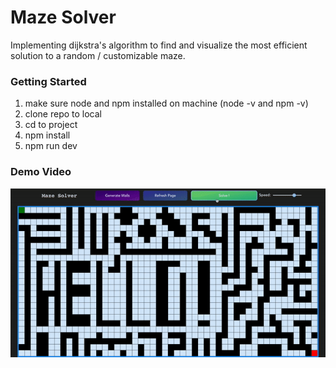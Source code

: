 # Maze Solver
Implementing dijkstra's algorithm to find and visualize the most efficient solution to a random / customizable maze.

### Getting Started
1. make sure node and npm installed on machine (node -v and npm -v)
2. clone repo to local
3. cd to project
4. npm install
5. npm run dev

### Demo Video
![](https://github.com/Kevindrayana/Maze-Solver/blob/main/mazeSolverDemo.gif)
